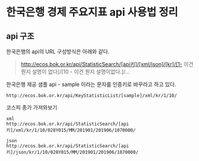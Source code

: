 # 한국은행 경제 주요지표 api 사용법 정리

## api 구조
한국은행의 api의 URL 구성방식은 아래와 같다.  
> http://ecos.bok.or.kr/api/StatisticSearch/[api키]/[xml/json]/[kr]/[1- 이건 뭔지 설명이 없다]/[10 - 이건 뭔지 설명이없다.]/...

한국은행 제공 샘플 api - sample 이라는 문자를 인증키로 바꾸라고 하고 있다.
```text
http://ecos.bok.or.kr/api/KeyStatisticList/[sample]/xml/kr/1/10/
```

코스피 종가 가져와보기
```text
xml
http://ecos.bok.or.kr/api/StatisticSearch/[api키]/xml/kr/1/10/028Y015/MM/201901/201906/1070000/

json
http://ecos.bok.or.kr/api/StatisticSearch/[api키]/json/kr/1/10/028Y015/MM/201901/201906/1070000/
```
